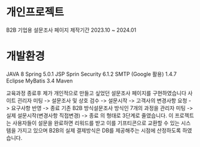 # 개인프로젝트
B2B 기업용 설문조사 페이지
제작기간 2023.10 ~ 2024.01

# 개발환경
JAVA 8
Spring 5.0.1
JSP
Sprin Security 6.1.2
SMTP (Google 활용) 1.4.7
Eclipse
MyBatis 3.4
Maven

교육과정 종료후 제가 개인적으로 만들고 싶었던 설문조사 페이지를 구현하였습니다 
사이트 괸리자 미팅 -> 설문조사 및 상호 검수 -> 설문시작 -> 고객사의 변경사항 요청 -> 요구사항 반영 -> 종료
기존 B2B 방식설문조사 방식인 7개의 과정을
관리자 미팅 -> 실제 설문시작(변경사항 직접변경) -> 종료 의 형태로 3단계로 줄였습니다.
이 프로젝트는 사용자들이 설문을 완료하면 리워드를 받고 이를 기프티콘으로 교환할 수 있는 시스템을 가지고 있으며 B2B의 실제 결제방식은 DB를 제공해주는 시점에 산정하도록 하였습니다.
